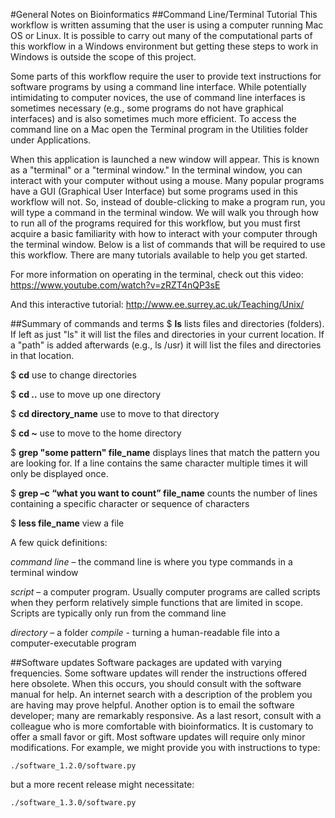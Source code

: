 #General Notes on Bioinformatics
##Command Line/Terminal Tutorial
This workflow is written assuming that the user is using a computer running Mac OS or Linux.  It is possible to carry out many of the computational parts of this workflow in a Windows environment but getting these steps to work in Windows is outside the scope of this project.

Some parts of this workflow require the user to provide text instructions for software programs by using a command line interface. While potentially intimidating to computer novices, the use of command line interfaces is sometimes necessary (e.g., some programs do not have graphical interfaces) and is also sometimes much more efficient. To access the command line on a Mac open the Terminal program in the Utilities folder under Applications.

When this application is launched a new window will appear.  This is known as a "terminal" or a "terminal window." In the terminal window, you can interact with your computer without using a mouse. Many popular programs have a GUI (Graphical User Interface) but some programs used in this workflow will not. So, instead of double-clicking to make a program run, you will type a command in the terminal window. We will walk you through how to run all of the programs required for this workflow, but you must first acquire a basic familiarity with how to interact with your computer through the terminal window. Below is a list of commands that will be required to use this workflow. There are many tutorials available to help you get started. 

For more information on operating in the terminal, check out
this video:
https://www.youtube.com/watch?v=zRZT4nQP3sE

And this interactive tutorial:
http://www.ee.surrey.ac.uk/Teaching/Unix/


##Summary of commands and terms
$ **ls**			lists files and directories (folders).  If left as just "ls" it will list the files and directories in your current location.  If a "path" is added afterwards (e.g., ls /usr) it will list the files and directories in that location.

$ **cd**			use to change directories

$ **cd ..**    			use to move up one directory

$ **cd directory_name** 	use to move to that directory

$ **cd ~**			use to move to the home directory	

$ **grep "some pattern" file_name** displays lines that match the pattern you are looking for.   If a line contains the same character multiple times it will only be displayed once.

$ **grep –c “what you want to count” file_name** 	counts the number of lines containing a specific character or sequence of characters

$ **less file_name**					view a file

A few quick definitions:

_command line_ – the command line is where you type commands in a terminal window

_script_ – a computer program. Usually computer programs are called scripts when they perform relatively simple functions that are limited in scope. Scripts are typically only run from the command line

_directory_ – a folder
_compile_ - turning a human-readable file into a computer-executable program


##Software updates
Software packages are updated with varying frequencies. Some software updates will render the instructions offered here obsolete. When this occurs, you should consult with the software manual for help. An internet search with a description of the problem you are having may prove helpful. Another option is to email the software developer; many are remarkably responsive. As a last resort, consult with a colleague who is more comfortable with bioinformatics. It is customary to offer a small favor or gift. Most software updates will require only minor modifications. For example, we might provide you with instructions to type:

    ./software_1.2.0/software.py
but a more recent release might necessitate:

    ./software_1.3.0/software.py